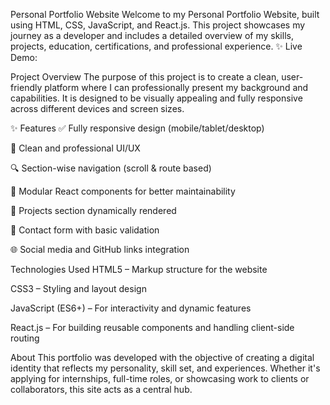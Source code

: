 Personal Portfolio Website
Welcome to my Personal Portfolio Website, built using HTML, CSS, JavaScript, and React.js. This project showcases my journey as a developer and includes a detailed overview of my skills, projects, education, certifications, and professional experience.
✨ Live Demo: 

Project Overview
The purpose of this project is to create a clean, user-friendly platform where I can professionally present my background and capabilities.
It is designed to be visually appealing and fully responsive across different devices and screen sizes.

✨ Features
✅ Fully responsive design (mobile/tablet/desktop)

🎨 Clean and professional UI/UX

🔍 Section-wise navigation (scroll & route based)

🧠 Modular React components for better maintainability

📂 Projects section dynamically rendered

📧 Contact form with basic validation

🌐 Social media and GitHub links integration

Technologies Used
HTML5 – Markup structure for the website

CSS3 – Styling and layout design

JavaScript (ES6+) – For interactivity and dynamic features

React.js – For building reusable components and handling client-side routing

About
This portfolio was developed with the objective of creating a digital identity that reflects my personality, skill set, and experiences. 
Whether it's applying for internships, full-time roles, or showcasing work to clients or collaborators, this site acts as a central hub.

